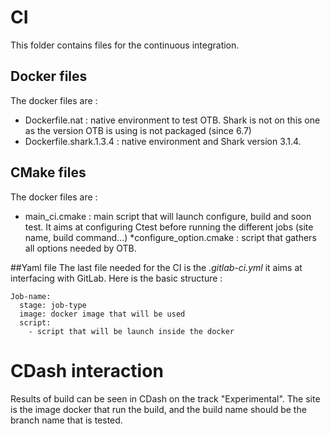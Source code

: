 # CI
This folder contains files for the continuous integration.

## Docker files
The docker files are : 

 * Dockerfile.nat : native environment to test OTB. Shark is not on this one as the version OTB is using is not packaged (since 6.7)
 * Dockerfile.shark.1.3.4 : native environment and Shark version 3.1.4.

## CMake files
The docker files are :

 * main_ci.cmake : main script that will launch configure, build and soon test. It aims at configuring Ctest before running the different jobs (site name, build command...)
 *configure_option.cmake : script that gathers all options needed by OTB.

##Yaml file
The last file needed for the CI is the *.gitlab-ci.yml* it aims at interfacing with GitLab. Here is the basic structure : 
```
Job-name:
  stage: job-type
  image: docker image that will be used
  script:
    - script that will be launch inside the docker
```

# CDash interaction
Results of build can be seen in CDash on the track "Experimental". The site is the image docker that run the build, and the build name should be the branch name that is tested.